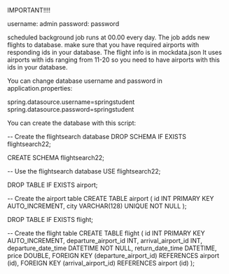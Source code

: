 IMPORTANT!!!!

username: admin
password: password


scheduled background job runs at 00.00 every day. The job adds new flights to database.
make sure that you have required airports with responding ids in your database. The flight info is in mockdata.json It uses airports with ids ranging from 11-20 so you need to have airports with this ids in your database.

You can change database username and password in application.properties:

spring.datasource.username=springstudent
spring.datasource.password=springstudent

You can create the database with this script:

-- Create the flightsearch database
DROP SCHEMA IF EXISTS flightsearch22;

CREATE SCHEMA flightsearch22;

-- Use the flightsearch database
USE flightsearch22;

DROP TABLE IF EXISTS airport;

-- Create the airport table
CREATE TABLE airport (
    id INT PRIMARY KEY AUTO_INCREMENT,
    city VARCHAR(128) UNIQUE NOT NULL
);

DROP TABLE IF EXISTS flight;

-- Create the flight table
CREATE TABLE flight (
    id INT PRIMARY KEY AUTO_INCREMENT,
    departure_airport_id INT,
    arrival_airport_id INT,
    departure_date_time DATETIME NOT NULL,
    return_date_time DATETIME,
    price DOUBLE,
    FOREIGN KEY (departure_airport_id) REFERENCES airport (id),
    FOREIGN KEY (arrival_airport_id) REFERENCES airport (id)
);
